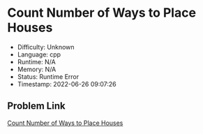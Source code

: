 # Count Number of Ways to Place Houses

- Difficulty: Unknown
- Language: cpp
- Runtime: N/A
- Memory: N/A
- Status: Runtime Error
- Timestamp: 2022-06-26 09:07:26

## Problem Link
[Count Number of Ways to Place Houses](https://leetcode.com/problems/count-number-of-ways-to-place-houses)

